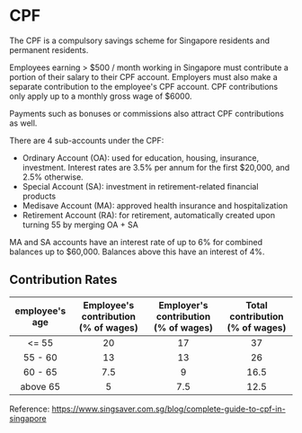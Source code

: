 
# CPF

The CPF is a compulsory savings scheme for Singapore residents and permanent residents.

Employees earning > $500 / month working in Singapore must contribute a portion of their salary to their CPF account. Employers must also make a separate contribution to the employee's CPF account. CPF contributions only apply up to a monthly gross wage of $6000.

Payments such as bonuses or commissions also attract CPF contributions as well.

There are 4 sub-accounts under the CPF:

- Ordinary Account (OA): used for education, housing, insurance, investment. Interest rates are 3.5% per annum for the first $20,000, and 2.5% otherwise.
- Special Account (SA): investment in retirement-related financial products
- Medisave Account (MA): approved health insurance and hospitalization
- Retirement Account (RA): for retirement, automatically created upon turning 55 by merging OA + SA

MA and SA accounts have an interest rate of up to 6% for combined balances up to $60,000. Balances above this have an interest of 4%.

## Contribution Rates

| employee's age | Employee's contribution (% of wages) | Employer's contribution (% of wages) | Total contribution (% of wages) |
| :------------: | :----------------------------------: | :----------------------------------: | :-----------------------------: |
|     <= 55      |                  20                  |                  17                  |               37                |
|    55 - 60     |                  13                  |                  13                  |               26                |
|    60 - 65     |                 7.5                  |                  9                   |              16.5               |
|    above 65    |                  5                   |                 7.5                  |              12.5               |

Reference: https://www.singsaver.com.sg/blog/complete-guide-to-cpf-in-singapore
